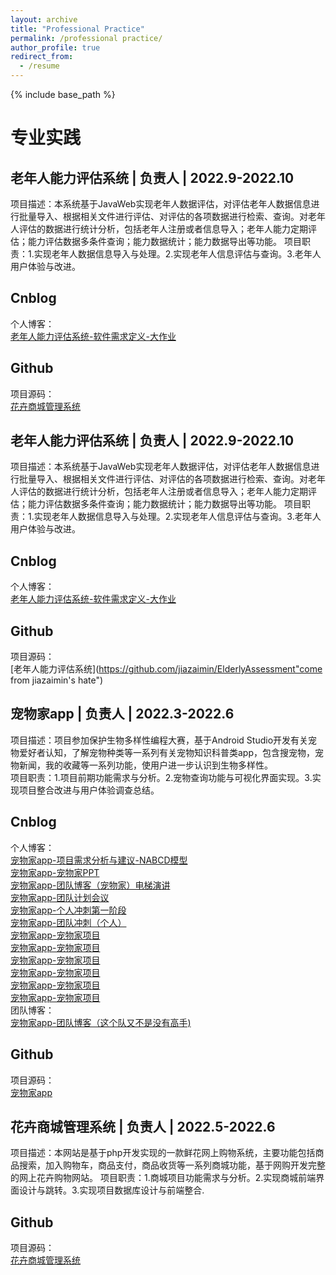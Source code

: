 ```yaml
---
layout: archive
title: "Professional Practice"
permalink: /professional practice/
author_profile: true
redirect_from:
  - /resume
---
```


{% include base_path %}

专业实践
======  

老年人能力评估系统  |  负责人  |  2022.9-2022.10    
------
项目描述：本系统基于JavaWeb实现老年人数据评估，对评估老年人数据信息进行批量导入、根据相关文件进行评估、对评估的各项数据进行检索、查询。对老年人评估的数据进行统计分析，包括老年人注册或者信息导入；老年人能力定期评估；能力评估数据多条件查询；能力数据统计；能力数据导出等功能。
项目职责：1.实现老年人数据信息导入与处理。2.实现老年人信息评估与查询。3.老年人用户体验与改进。

Cnblog  
------  
个人博客：  
[老年人能力评估系统-软件需求定义-大作业](https://www.cnblogs.com/jzm20204139/p/16720211.html "come from jiazaimin's love")  

Github  
------  
项目源码：  
[花卉商城管理系统](https://github.com/jiazaimin/FlowerMall "come from jiazaimin's hate") 



老年人能力评估系统  |  负责人  |  2022.9-2022.10    
------
项目描述：本系统基于JavaWeb实现老年人数据评估，对评估老年人数据信息进行批量导入、根据相关文件进行评估、对评估的各项数据进行检索、查询。对老年人评估的数据进行统计分析，包括老年人注册或者信息导入；老年人能力定期评估；能力评估数据多条件查询；能力数据统计；能力数据导出等功能。
项目职责：1.实现老年人数据信息导入与处理。2.实现老年人信息评估与查询。3.老年人用户体验与改进。

Cnblog  
------  
个人博客：  
[老年人能力评估系统-软件需求定义-大作业](https://www.cnblogs.com/jzm20204139/p/16720211.html "come from jiazaimin's love")  

Github  
------  
项目源码：  
[老年人能力评估系统](https://github.com/jiazaimin/ElderlyAssessment"come from jiazaimin's hate") 


宠物家app   |   负责人  |  2022.3-2022.6
------
项目描述：项目参加保护生物多样性编程大赛，基于Android Studio开发有关宠物爱好者认知，了解宠物种类等一系列有关宠物知识科普类app，包含搜宠物，宠物新闻，我的收藏等一系列功能，使用户进一步认识到生物多样性。  
项目职责：1.项目前期功能需求与分析。2.宠物查询功能与可视化界面实现。3.实现项目整合改进与用户体验调查总结。

Cnblog  
------  
个人博客：  
[宠物家app-项目需求分析与建议-NABCD模型](https://www.cnblogs.com/jzm20204139/p/16095070.html "come from jiazaimin's love")  
[宠物家app-宠物家PPT](https://www.cnblogs.com/jzm20204139/p/16115718.html "come from jiazaimin's love")  
[宠物家app-团队博客（宠物家）电梯演讲](https://www.cnblogs.com/jzm20204139/p/16147458.html "come from jiazaimin's love")  
[宠物家app-团队计划会议](https://www.cnblogs.com/jzm20204139/p/16156025.html "come from jiazaimin's love")  
[宠物家app-个人冲刺第一阶段](https://www.cnblogs.com/jzm20204139/p/16184689.html "come from jiazaimin's love")  
[宠物家app-团队冲刺（个人）](https://www.cnblogs.com/jzm20204139/p/16208306.html "come from jiazaimin's love")  
[宠物家app-宠物家项目](https://www.cnblogs.com/jzm20204139/p/16245054.html "come from jiazaimin's love")  
[宠物家app-宠物家项目](https://www.cnblogs.com/jzm20204139/p/16245054.html "come from jiazaimin's love")  
[宠物家app-宠物家项目](https://www.cnblogs.com/jzm20204139/p/16245054.html "come from jiazaimin's love")  
[宠物家app-宠物家项目](https://www.cnblogs.com/jzm20204139/p/16245054.html "come from jiazaimin's love")  
[宠物家app-宠物家项目](https://www.cnblogs.com/jzm20204139/p/16245054.html "come from jiazaimin's love")  
[宠物家app-宠物家项目](https://www.cnblogs.com/jzm20204139/p/16245054.html "come from jiazaimin's love")  
团队博客：  
[宠物家app-团队博客（这个队又不是没有高手)](https://www.cnblogs.com/zhegedui "come from jiazaimin's love")  

Github  
------  
项目源码：  
[宠物家app](https://github.com/jiazaimin/PetHome "come from jiazaimin's hate")  


花卉商城管理系统  |  负责人  |  2022.5-2022.6  
------
项目描述：本网站是基于php开发实现的一款鲜花网上购物系统，主要功能包括商品搜索，加入购物车，商品支付，商品收货等一系列商城功能，基于网购开发完整的网上花卉购物网站。
项目职责：1.商城项目功能需求与分析。2.实现商城前端界面设计与跳转。3.实现项目数据库设计与前端整合.

Github  
------  
项目源码：  
[花卉商城管理系统](https://github.com/jiazaimin/FlowerMall "come from jiazaimin's hate")  



 
